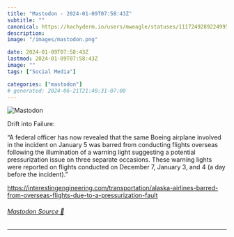 ```yaml
---
title: "Mastodon - 2024-01-09T07:58:43Z"
subtitle: ""
canonical: https://hachyderm.io/users/mweagle/statuses/111724928922499530
description:
image: "/images/mastodon.png"

date: 2024-01-09T07:58:43Z
lastmod: 2024-01-09T07:58:43Z
image: ""
tags: ["Social Media"]

categories: ["mastodon"]
# generated: 2024-06-21T21:40:31-07:00
---
```

![Mastodon](/images/mastodon.png)

<p>Drift into Failure:</p><p>“A federal officer has now revealed that the same Boeing airplane involved in the incident on January 5 was barred from conducting flights overseas following the illumination of a warning light suggesting a potential pressurization issue on three separate occasions. These warning lights were reported on flights conducted on December 7, January 3, and 4 (a day before the incident).”</p><p><a href="https://interestingengineering.com/transportation/alaska-airlines-barred-from-overseas-flights-due-to-a-pressurization-fault" target="_blank" rel="nofollow noopener noreferrer" translate="no"><span class="invisible">https://</span><span class="ellipsis">interestingengineering.com/tra</span><span class="invisible">nsportation/alaska-airlines-barred-from-overseas-flights-due-to-a-pressurization-fault</span></a></p>


###### [Mastodon Source 🐘](https://hachyderm.io/@mweagle/111724928922499530)

___

